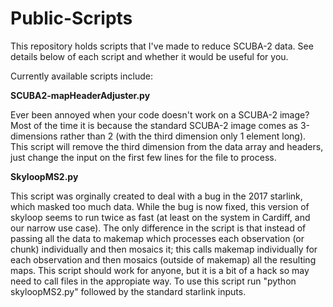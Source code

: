 # Public-Scripts

This repository holds scripts that I've made to reduce SCUBA-2 data. See details below of each script and whether it would be useful for you.

Currently available scripts include:

**SCUBA2-mapHeaderAdjuster.py**

Ever been annoyed when your code doesn't work on a SCUBA-2 image? Most of the time it is because the standard SCUBA-2 image comes as 3-dimensions rather than 2 (with the third dimension only 1 element long). This script will remove the third dimension from the data array and headers, just change the input on the first few lines for the file to process.

**SkyloopMS2.py**

This script was orginally created to deal with a bug in the 2017 starlink, which masked too much data. While the bug is now fixed, this version of skyloop seems to run twice as fast (at least on the system in Cardiff, and our narrow use case). The only difference in the script is that instead of passing all the data to makemap which processes each observation (or chunk) individually and then mosaics it; this calls makemap individually for each observation and then mosaics (outside of makemap) all the resulting maps. This script should work for anyone, but it is a bit of a hack so may need to call files in the appropiate way. To use this script run "python skyloopMS2.py" followed by the standard starlink inputs.
